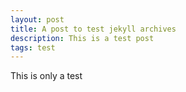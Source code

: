 ```yaml
---
layout: post
title: A post to test jekyll archives
description: This is a test post
tags: test
---
```


This is only a test